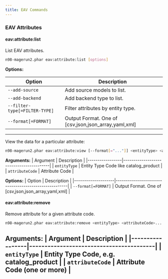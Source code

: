 ```yaml
---
title: EAV Commands
---
```

### EAV Attributes

#### eav:attribute:list
List EAV attributes.
```sh
n98-magerun2.phar eav:attribute:list [options]
```

**Options:**

| Option                     | Description                                          |
|----------------------------|------------------------------------------------------|
| `--add-source`             | Add source models to list.                           |
| `--add-backend`            | Add backend type to list.                            |
| `--filter-type[=FILTER-TYPE]` | Filter attributes by entity type.                    |
| `--format[=FORMAT]`        | Output Format. One of [csv,json,json_array,yaml,xml] |
---

View the data for a particular attribute:

```sh
n98-magerun2.phar eav:attribute:view [--format[="..."]] <entityType> <attributeCode>
```
**Arguments:**
| Argument        | Description                             |
|-----------------|-----------------------------------------|
| `entityType`    | Entity Type Code like catalog_product   |
| `attributeCode` | Attribute Code                          |

**Options:**
| Option             | Description                                          |
|--------------------|------------------------------------------------------|
| `--format[=FORMAT]` | Output Format. One of [csv,json,json_array,yaml,xml] |

#### eav:attribute:remove
Remove attribute for a given attribute code.
```sh
n98-magerun2.phar eav:attribute:remove <entityType> <attributeCode>...
```
**Arguments:**
| Argument        | Description                             |
|-----------------|-----------------------------------------|
| `entityType`    | Entity Type Code, e.g. catalog_product  |
| `attributeCode` | Attribute Code (one or more)            |
---

